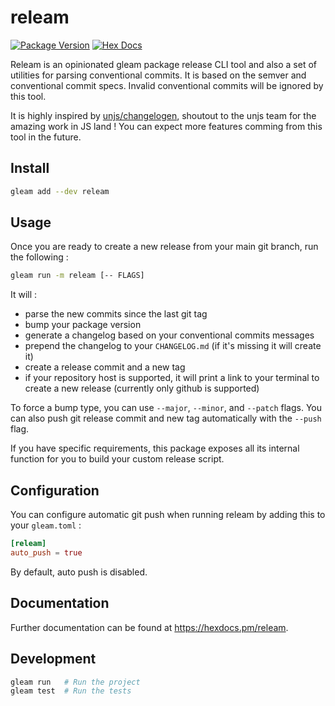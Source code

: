 # releam

[![Package Version](https://img.shields.io/hexpm/v/releam)](https://hex.pm/packages/releam)
[![Hex Docs](https://img.shields.io/badge/hex-docs-ffaff3)](https://hexdocs.pm/releam/)

Releam is an opinionated gleam package release CLI tool and also a set of utilities for parsing conventional commits.
It is based on the semver and conventional commit specs. Invalid conventional commits will be ignored by this tool.

It is highly inspired by [unjs/changelogen](https://github.com/unjs/changelogen), shoutout to the unjs team for the amazing work in JS land ! You can expect more features comming from this tool in the future.

## Install
```sh
gleam add --dev releam
```

## Usage
Once you are ready to create a new release from your main git branch, run the following :
```sh
gleam run -m releam [-- FLAGS]
```
It will :
- parse the new commits since the last git tag
- bump your package version
- generate a changelog based on your conventional commits messages
- prepend the changelog to your `CHANGELOG.md` (if it's missing it will create it)
- create a release commit and a new tag
- if your repository host is supported, it will print a link to your terminal to create a new release (currently only github is supported)

To force a bump type, you can use `--major`, `--minor`, and `--patch` flags.
You can also push git release commit and new tag automatically with the `--push` flag.

If you have specific requirements, this package exposes all its internal function for you to build your custom release script.

## Configuration
You can configure automatic git push when running releam by adding this to your `gleam.toml` :
```toml
[releam]
auto_push = true
```
By default, auto push is disabled.

## Documentation
Further documentation can be found at <https://hexdocs.pm/releam>.

## Development

```sh
gleam run   # Run the project
gleam test  # Run the tests
```
